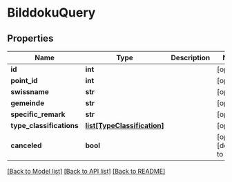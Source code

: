 # BilddokuQuery

## Properties

| Name                     | Type                                                  | Description | Notes                         |
| ------------------------ | ----------------------------------------------------- | ----------- | ----------------------------- |
| **id**                   | **int**                                               |             | [optional]                    |
| **point_id**             | **int**                                               |             | [optional]                    |
| **swissname**            | **str**                                               |             | [optional]                    |
| **gemeinde**             | **str**                                               |             | [optional]                    |
| **specific_remark**      | **str**                                               |             | [optional]                    |
| **type_classifications** | [**list[TypeClassification]**](TypeClassification.md) |             | [optional]                    |
| **canceled**             | **bool**                                              |             | [optional] [default to False] |

[[Back to Model list]](../README.md#documentation-for-models) [[Back to API list]](../README.md#documentation-for-api-endpoints) [[Back to README]](../README.md)
